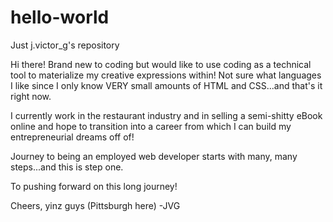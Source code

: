 # hello-world
Just j.victor_g's repository

Hi there! Brand new to coding but would like to use coding as a technical tool to materialize my creative expressions within!
Not sure what languages I like since I only know VERY small amounts of HTML and CSS...and that's it right now.

I currently work in the restaurant industry and in selling a semi-shitty eBook online and hope to transition into a career from which I can build my entrepreneurial dreams off of! 

Journey to being an employed web developer starts with many, many steps...and this is step one.

To pushing forward on this long journey!

Cheers, yinz guys (Pittsburgh here)
-JVG
